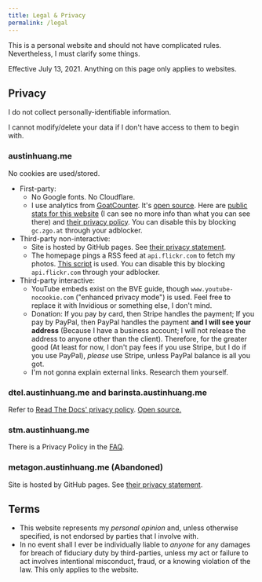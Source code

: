 ```yaml
---
title: Legal & Privacy
permalink: /legal
---
```


This is a personal website and should not have complicated rules. Nevertheless, I must clarify some things.

Effective July 13, 2021. Anything on this page only applies to websites.

## Privacy

I do not collect personally-identifiable information.

I cannot modify/delete your data if I don't have access to them to begin with.

### austinhuang.me

No cookies are used/stored.

* First-party:
    * No Google fonts. No Cloudflare.
    * I use analytics from [GoatCounter](https://goatcounter.com). It's [open source](https://github.com/zgoat/goatcounter). Here are [public stats for this website](https://0131.goatcounter.com) (I can see no more info than what you can see there) and [their privacy policy](https://www.goatcounter.com/privacy). You can disable this by blocking `gc.zgo.at` through your adblocker.
* Third-party non-interactive:
    * Site is hosted by GitHub pages. See [their privacy statement](https://docs.github.com/en/github/site-policy/github-privacy-statement).
    * The homepage pings a RSS feed at `api.flickr.com` to fetch my photos. [This script](https://austinhuang.me/javascript-flickr-badge.min.js) is used. You can disable this by blocking `api.flickr.com` through your adblocker.
* Third-party interactive:
    * YouTube embeds exist on the BVE guide, though `www.youtube-nocookie.com` ("enhanced privacy mode") is used. Feel free to replace it with Invidious or something else, I don't mind.
    * Donation: If you pay by card, then Stripe handles the payment; If you pay by PayPal, then PayPal handles the payment **and I will see your address** (Because I have a business account; I will not release the address to anyone other than the client). Therefore, for the greater good (At least for now, I don't pay fees if you use Stripe, but I do if you use PayPal), *please* use Stripe, unless PayPal balance is all you got.
    * I'm not gonna explain external links. Research them yourself.

### dtel.austinhuang.me and barinsta.austinhuang.me

Refer to [Read The Docs' privacy policy](https://docs.readthedocs.io/en/stable/privacy-policy.html). [Open source.](https://github.com/readthedocs/readthedocs.org)

### stm.austinhuang.me

There is a Privacy Policy in the [FAQ](https://stm.austinhuang.me/faq).

### metagon.austinhuang.me (Abandoned)

Site is hosted by GitHub pages. See [their privacy statement](https://docs.github.com/en/github/site-policy/github-privacy-statement).

## Terms

* This website represents my *personal opinion* and, unless otherwise specified, is not endorsed by parties that I involve with.
* In no event shall I ever be individually liable to *anyone* for any damages for breach of fiduciary duty by third-parties, unless my act or failure to act involves intentional misconduct, fraud, or a knowing violation of the law. This only applies to the website.